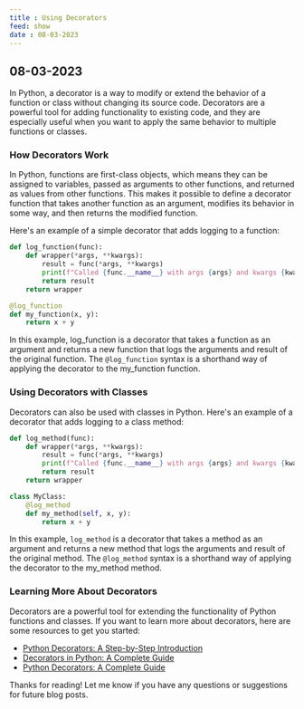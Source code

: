 ```yaml
---
title : Using Decorators
feed: show
date : 08-03-2023
---
```

## 08-03-2023

In Python, a decorator is a way to modify or extend the behavior of a function or class without changing its source code. Decorators are a powerful tool for adding functionality to existing code, and they are especially useful when you want to apply the same behavior to multiple functions or classes.

### How Decorators Work
In Python, functions are first-class objects, which means they can be assigned to variables, passed as arguments to other functions, and returned as values from other functions. This makes it possible to define a decorator function that takes another function as an argument, modifies its behavior in some way, and then returns the modified function.

Here's an example of a simple decorator that adds logging to a function:

```python
def log_function(func):
    def wrapper(*args, **kwargs):
        result = func(*args, **kwargs)
        print(f"Called {func.__name__} with args {args} and kwargs {kwargs}. Result: {result}")
        return result
    return wrapper

@log_function
def my_function(x, y):
    return x + y
```

In this example, log_function is a decorator that takes a function as an argument and returns a new function that logs the arguments and result of the original function. The `@log_function` syntax is a shorthand way of applying the decorator to the my_function function.

### Using Decorators with Classes
Decorators can also be used with classes in Python. Here's an example of a decorator that adds logging to a class method:

```python
def log_method(func):
    def wrapper(*args, **kwargs):
        result = func(*args, **kwargs)
        print(f"Called {func.__name__} with args {args} and kwargs {kwargs}. Result: {result}")
        return result
    return wrapper

class MyClass:
    @log_method
    def my_method(self, x, y):
        return x + y
```

In this example, `log_method` is a decorator that takes a method as an argument and returns a new method that logs the arguments and result of the original method. The `@log_method` syntax is a shorthand way of applying the decorator to the my_method method.

### Learning More About Decorators
Decorators are a powerful tool for extending the functionality of Python functions and classes. If you want to learn more about decorators, here are some resources to get you started:

- [Python Decorators: A Step-by-Step Introduction](https://realpython.com/primer-on-python-decorators/)
- [Decorators in Python: A Complete Guide](https://realpython.com/primer-on-python-decorators/)
- [Python Decorators: A Complete Guide](https://realpython.com/primer-on-python-decorators/)

Thanks for reading! Let me know if you have any questions or suggestions for future blog posts.